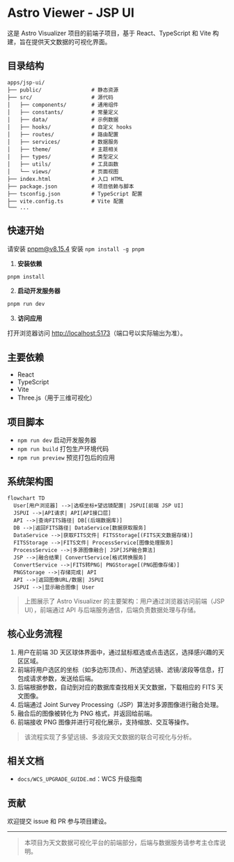 # Astro Viewer - JSP UI

这是 Astro Visualizer 项目的前端子项目，基于 React、TypeScript 和 Vite 构建，旨在提供天文数据的可视化界面。

## 目录结构

```
apps/jsp-ui/
├── public/                # 静态资源
├── src/                   # 源代码
│   ├── components/        # 通用组件
│   ├── constants/         # 常量定义
│   ├── data/              # 示例数据
│   ├── hooks/             # 自定义 hooks
│   ├── routes/            # 路由配置
│   ├── services/          # 数据服务
│   ├── theme/             # 主题相关
│   ├── types/             # 类型定义
│   ├── utils/             # 工具函数
│   └── views/             # 页面视图
├── index.html             # 入口 HTML
├── package.json           # 项目依赖与脚本
├── tsconfig.json          # TypeScript 配置
├── vite.config.ts         # Vite 配置
└── ...
```

## 快速开始

请安装 pnpm@v8.15.4
安装 `npm install -g pnpm`

1. **安装依赖**

```bash
pnpm install
```

2. **启动开发服务器**

```bash
pnpm run dev
```

3. **访问应用**

打开浏览器访问 [http://localhost:5173](http://localhost:5173)（端口号以实际输出为准）。

## 主要依赖

- React
- TypeScript
- Vite
- Three.js（用于三维可视化）

## 项目脚本

- `npm run dev` 启动开发服务器
- `npm run build` 打包生产环境代码
- `npm run preview` 预览打包后的应用

## 系统架构图

```mermaid
flowchart TD
  User[用户浏览器] -->|选框坐标+望远镜配置| JSPUI[前端 JSP UI]
  JSPUI -->|API请求| API[API接口层]
  API -->|查询FITS路径| DB[(后端数据库)]
  DB -->|返回FITS路径| DataService[数据获取服务]
  DataService -->|获取FITS文件| FITSStorage[(FITS天文数据存储)]
  FITSStorage -->|FITS文件| ProcessService[图像处理服务]
  ProcessService -->|多源图像融合| JSP[JSP融合算法]
  JSP -->|融合结果| ConvertService[格式转换服务]
  ConvertService -->|FITS转PNG| PNGStorage[(PNG图像存储)]
  PNGStorage -->|存储完成| API
  API -->|返回图像URL/数据| JSPUI
  JSPUI -->|显示融合图像| User
```

> 上图展示了 Astro Visualizer 的主要架构：用户通过浏览器访问前端（JSP UI），前端通过 API 与后端服务通信，后端负责数据处理与存储。

## 核心业务流程

1. 用户在前端 3D 天区球体界面中，通过鼠标框选或点击选区，选择感兴趣的天区区域。
2. 前端将用户选区的坐标（如多边形顶点）、所选望远镜、滤镜/波段等信息，打包成请求参数，发送给后端。
3. 后端根据参数，自动到对应的数据库查找相关天文数据，下载相应的 FITS 天文图像。
4. 后端通过 Joint Survey Processing（JSP）算法对多源图像进行融合处理。
5. 融合后的图像被转化为 PNG 格式，并返回给前端。
6. 前端接收 PNG 图像并进行可视化展示，支持缩放、交互等操作。

> 该流程实现了多望远镜、多波段天文数据的联合可视化与分析。

## 相关文档

- `docs/WCS_UPGRADE_GUIDE.md`：WCS 升级指南

## 贡献

欢迎提交 issue 和 PR 参与项目建设。

---

> 本项目为天文数据可视化平台的前端部分，后端与数据服务请参考主仓库说明。

